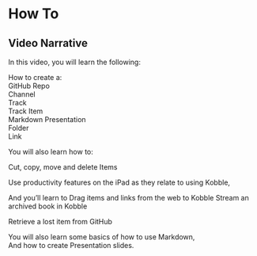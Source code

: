 # How To
## Video Narrative

In this video, you will learn the following:

How to create a:  
GitHub Repo   
Channel   
Track  
Track Item  
Markdown 
Presentation  
Folder  
Link  

You will also learn how to:

Cut, copy, move and delete Items  

Use productivity features on the iPad as they relate to using Kobble,

And you’ll learn to
Drag items and links from the web to Kobble
Stream an archived book in Kobble

Retrieve a lost item from GitHub

You will also learn some basics of how to use Markdown,  
And how to create Presentation slides.


